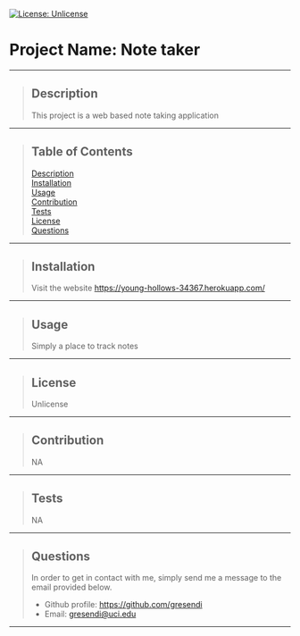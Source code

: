[![License: Unlicense](https://img.shields.io/badge/license-Unlicense-blue.svg)](http://unlicense.org/)
  # Project Name: Note taker   
  * * *
   >## Description
   >This project is a web based note taking application
  * * *
   >## Table of Contents
   > [Description](#description)  
   > [Installation](#installation)  
   > [Usage](#usage)  
   > [Contribution](#contribution)  
   > [Tests](#tests)  
   > [License](#license)  
   > [Questions](#questions)  
  * * *
   >## Installation
   >Visit the website
   >https://young-hollows-34367.herokuapp.com/
  * * *
   >## Usage
   >Simply a place to track notes
   * * *
   >## License
   >Unlicense   
  * * *
   >## Contribution
   >NA
  * * *
   >## Tests
   >NA
  * * *
 > ## Questions
 >In order to get in contact with me, simply send me a message to the email provided below.
 > - Github profile: https://github.com/gresendi  
 > - Email: gresendi@uci.edu
  * * *

